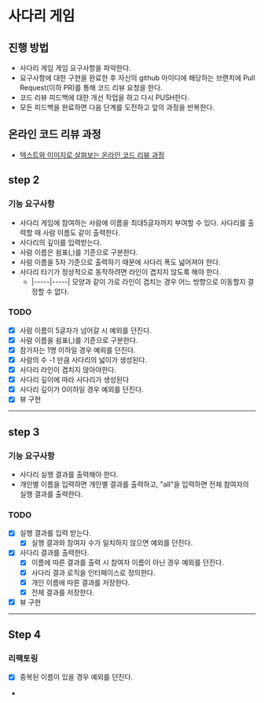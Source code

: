 # 사다리 게임
## 진행 방법
* 사다리 게임 게임 요구사항을 파악한다.
* 요구사항에 대한 구현을 완료한 후 자신의 github 아이디에 해당하는 브랜치에 Pull Request(이하 PR)를 통해 코드 리뷰 요청을 한다.
* 코드 리뷰 피드백에 대한 개선 작업을 하고 다시 PUSH한다.
* 모든 피드백을 완료하면 다음 단계를 도전하고 앞의 과정을 반복한다.

## 온라인 코드 리뷰 과정
* [텍스트와 이미지로 살펴보는 온라인 코드 리뷰 과정](https://github.com/nextstep-step/nextstep-docs/tree/master/codereview)

## step 2
### 기능 요구사항
- 사다리 게임에 참여하는 사람에 이름을 최대5글자까지 부여할 수 있다. 사다리를 출력할 때 사람 이름도 같이 출력한다.
- 사다리의 깊이를 입력받는다.
- 사람 이름은 쉼표(,)를 기준으로 구분한다.
- 사람 이름을 5자 기준으로 출력하기 때문에 사다리 폭도 넓어져야 한다.
- 사다리 타기가 정상적으로 동작하려면 라인이 겹치지 않도록 해야 한다.
  - |-----|-----| 모양과 같이 가로 라인이 겹치는 경우 어느 방향으로 이동할지 결정할 수 없다.

### TODO
- [x] 사람 이름이 5글자가 넘어갈 시 예외를 던진다.
- [x] 사람 이름을 쉼표(,)를 기준으로 구분한다.
- [x] 참가자는 1명 이하일 경우 예외를 던진다.
- [x] 사람의 수 -1 만큼 사다리의 넓이가 생성된다.
- [x] 사다리 라인이 겹치지 않아야한다.
- [x] 사다리 깊이에 따라 사다리가 생성된다 
- [x] 사다리 깊이가 0이하일 경우 예외를 던진다.
- [x] 뷰 구현
---
## step 3
### 기능 요구사항
- 사다리 실행 결과를 출력해야 한다.
- 개인별 이름을 입력하면 개인별 결과를 출력하고, "all"을 입력하면 전체 참여자의 실행 결과를 출력한다.

### TODO
- [x] 실행 결과를 입력 받는다.
  - [x] 실행 결과와 참여자 수가 일치하지 않으면 예외를 던진다.
- [x] 사다리 결과를 출력한다.
  - [x] 이름에 따른 결과를 출력 시 참여자 이름이 아닌 경우 예외를 던진다.
  - [x] 사다리 결과 로직을 인터페이스로 정의한다.
  - [x] 개인 이름에 따른 결과를 저장한다.
  - [x] 전체 결과를 저장한다.
- [x] 뷰 구현

---
## Step 4
### 리팩토링
  - [x] 중복된 이름이 있을 경우 예외를 던진다.
  - 